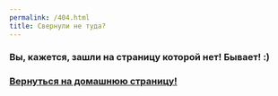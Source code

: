 ```yaml
---
permalink: /404.html
title: Свернули не туда?
---
```


### Вы, кажется, зашли на страницу которой нет! Бывает! :) 

### <a href="https://vagabondity.com">Вернуться на домашнюю страницу!</a>
